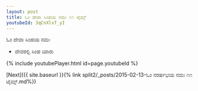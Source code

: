 ```yaml
---
layout: post
title: ಓಂ ದೇವಾ ಸಿಂಹಯ ನಮಃ ೧೧ ಟೈಮ್ಸ್
youtubeId: 3qCnXlxT_yI
---
```

 
 
 ಓಂ ದೇವಾ ಸಿಂಹಯ ನಮಃ  
 
 -  ದೇವರಲ್ಲಿ ಸಿಂಹ ಯಾರು 
 
  
 
  
 
 
 
 
 
 


{% include youtubePlayer.html id=page.youtubeId %}
 
[Next]({{ site.baseurl }}{% link  split2/_posts/2015-02-13-ಓಂ ನರರ್ಷಭಯ ನಮಃ ೧೧ ಟೈಮ್ಸ್.md%})
 
